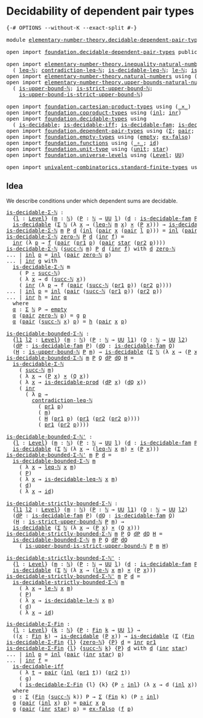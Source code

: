 # Decidability of dependent pair types

<pre class="Agda"><a id="49" class="Symbol">{-#</a> <a id="53" class="Keyword">OPTIONS</a> <a id="61" class="Pragma">--without-K</a> <a id="73" class="Pragma">--exact-split</a> <a id="87" class="Symbol">#-}</a>

<a id="92" class="Keyword">module</a> <a id="99" href="elementary-number-theory.decidable-dependent-pair-types.html" class="Module">elementary-number-theory.decidable-dependent-pair-types</a> <a id="155" class="Keyword">where</a>

<a id="162" class="Keyword">open</a> <a id="167" class="Keyword">import</a> <a id="174" href="foundation.decidable-dependent-pair-types.html" class="Module">foundation.decidable-dependent-pair-types</a> <a id="216" class="Keyword">public</a>

<a id="224" class="Keyword">open</a> <a id="229" class="Keyword">import</a> <a id="236" href="elementary-number-theory.inequality-natural-numbers.html" class="Module">elementary-number-theory.inequality-natural-numbers</a> <a id="288" class="Keyword">using</a>
  <a id="296" class="Symbol">(</a> <a id="298" href="elementary-number-theory.inequality-natural-numbers.html#1431" class="Function">leq-ℕ</a><a id="303" class="Symbol">;</a> <a id="305" href="elementary-number-theory.inequality-natural-numbers.html#12474" class="Function">contradiction-leq-ℕ</a><a id="324" class="Symbol">;</a> <a id="326" href="elementary-number-theory.inequality-natural-numbers.html#2481" class="Function">is-decidable-leq-ℕ</a><a id="344" class="Symbol">;</a> <a id="346" href="elementary-number-theory.inequality-natural-numbers.html#9976" class="Function">le-ℕ</a><a id="350" class="Symbol">;</a> <a id="352" href="elementary-number-theory.inequality-natural-numbers.html#11594" class="Function">is-decidable-le-ℕ</a><a id="369" class="Symbol">)</a>
<a id="371" class="Keyword">open</a> <a id="376" class="Keyword">import</a> <a id="383" href="elementary-number-theory.natural-numbers.html" class="Module">elementary-number-theory.natural-numbers</a> <a id="424" class="Keyword">using</a> <a id="430" class="Symbol">(</a><a id="431" href="elementary-number-theory.natural-numbers.html#1444" class="Datatype">ℕ</a><a id="432" class="Symbol">;</a> <a id="434" href="elementary-number-theory.natural-numbers.html#1465" class="InductiveConstructor">zero-ℕ</a><a id="440" class="Symbol">;</a> <a id="442" href="elementary-number-theory.natural-numbers.html#1478" class="InductiveConstructor">succ-ℕ</a><a id="448" class="Symbol">)</a>
<a id="450" class="Keyword">open</a> <a id="455" class="Keyword">import</a> <a id="462" href="elementary-number-theory.upper-bounds-natural-numbers.html" class="Module">elementary-number-theory.upper-bounds-natural-numbers</a> <a id="516" class="Keyword">using</a>
  <a id="524" class="Symbol">(</a> <a id="526" href="elementary-number-theory.upper-bounds-natural-numbers.html#636" class="Function">is-upper-bound-ℕ</a><a id="542" class="Symbol">;</a> <a id="544" href="elementary-number-theory.upper-bounds-natural-numbers.html#788" class="Function">is-strict-upper-bound-ℕ</a><a id="567" class="Symbol">;</a>
    <a id="573" href="elementary-number-theory.upper-bounds-natural-numbers.html#987" class="Function">is-upper-bound-is-strict-upper-bound-ℕ</a><a id="611" class="Symbol">)</a>

<a id="614" class="Keyword">open</a> <a id="619" class="Keyword">import</a> <a id="626" href="foundation.cartesian-product-types.html" class="Module">foundation.cartesian-product-types</a> <a id="661" class="Keyword">using</a> <a id="667" class="Symbol">(</a><a id="668" href="foundation-core.cartesian-product-types.html#577" class="Function Operator">_×_</a><a id="671" class="Symbol">)</a>
<a id="673" class="Keyword">open</a> <a id="678" class="Keyword">import</a> <a id="685" href="foundation.coproduct-types.html" class="Module">foundation.coproduct-types</a> <a id="712" class="Keyword">using</a> <a id="718" class="Symbol">(</a><a id="719" href="foundation.coproduct-types.html#1239" class="InductiveConstructor">inl</a><a id="722" class="Symbol">;</a> <a id="724" href="foundation.coproduct-types.html#1262" class="InductiveConstructor">inr</a><a id="727" class="Symbol">)</a>
<a id="729" class="Keyword">open</a> <a id="734" class="Keyword">import</a> <a id="741" href="foundation.decidable-types.html" class="Module">foundation.decidable-types</a> <a id="768" class="Keyword">using</a>
  <a id="776" class="Symbol">(</a> <a id="778" href="foundation.decidable-types.html#1741" class="Function">is-decidable</a><a id="790" class="Symbol">;</a> <a id="792" href="foundation.decidable-types.html#5377" class="Function">is-decidable-iff</a><a id="808" class="Symbol">;</a> <a id="810" href="foundation.decidable-types.html#1819" class="Function">is-decidable-fam</a><a id="826" class="Symbol">;</a> <a id="828" href="foundation.decidable-types.html#3650" class="Function">is-decidable-prod</a><a id="845" class="Symbol">)</a>
<a id="847" class="Keyword">open</a> <a id="852" class="Keyword">import</a> <a id="859" href="foundation.dependent-pair-types.html" class="Module">foundation.dependent-pair-types</a> <a id="891" class="Keyword">using</a> <a id="897" class="Symbol">(</a><a id="898" href="foundation-core.dependent-pair-types.html#502" class="Record">Σ</a><a id="899" class="Symbol">;</a> <a id="901" href="foundation-core.dependent-pair-types.html#575" class="InductiveConstructor">pair</a><a id="905" class="Symbol">;</a> <a id="907" href="foundation-core.dependent-pair-types.html#592" class="Field">pr1</a><a id="910" class="Symbol">;</a> <a id="912" href="foundation-core.dependent-pair-types.html#604" class="Field">pr2</a><a id="915" class="Symbol">)</a>
<a id="917" class="Keyword">open</a> <a id="922" class="Keyword">import</a> <a id="929" href="foundation.empty-types.html" class="Module">foundation.empty-types</a> <a id="952" class="Keyword">using</a> <a id="958" class="Symbol">(</a><a id="959" href="foundation-core.empty-types.html#1044" class="Datatype">empty</a><a id="964" class="Symbol">;</a> <a id="966" href="foundation-core.empty-types.html#1147" class="Function">ex-falso</a><a id="974" class="Symbol">)</a>
<a id="976" class="Keyword">open</a> <a id="981" class="Keyword">import</a> <a id="988" href="foundation.functions.html" class="Module">foundation.functions</a> <a id="1009" class="Keyword">using</a> <a id="1015" class="Symbol">(</a><a id="1016" href="foundation-core.functions.html#407" class="Function Operator">_∘_</a><a id="1019" class="Symbol">;</a> <a id="1021" href="foundation-core.functions.html#309" class="Function">id</a><a id="1023" class="Symbol">)</a>
<a id="1025" class="Keyword">open</a> <a id="1030" class="Keyword">import</a> <a id="1037" href="foundation.unit-type.html" class="Module">foundation.unit-type</a> <a id="1058" class="Keyword">using</a> <a id="1064" class="Symbol">(</a><a id="1065" href="foundation.unit-type.html#975" class="Datatype">unit</a><a id="1069" class="Symbol">;</a> <a id="1071" href="foundation.unit-type.html#999" class="InductiveConstructor">star</a><a id="1075" class="Symbol">)</a>
<a id="1077" class="Keyword">open</a> <a id="1082" class="Keyword">import</a> <a id="1089" href="foundation.universe-levels.html" class="Module">foundation.universe-levels</a> <a id="1116" class="Keyword">using</a> <a id="1122" class="Symbol">(</a><a id="1123" href="Agda.Primitive.html#597" class="Postulate">Level</a><a id="1128" class="Symbol">;</a> <a id="1130" href="foundation-core.universe-levels.html#222" class="Primitive">UU</a><a id="1132" class="Symbol">)</a>

<a id="1135" class="Keyword">open</a> <a id="1140" class="Keyword">import</a> <a id="1147" href="univalent-combinatorics.standard-finite-types.html" class="Module">univalent-combinatorics.standard-finite-types</a> <a id="1193" class="Keyword">using</a> <a id="1199" class="Symbol">(</a><a id="1200" href="univalent-combinatorics.standard-finite-types.html#1975" class="Function">Fin</a><a id="1203" class="Symbol">)</a>
</pre>
## Idea

We describe conditions under which dependent sums are decidable.

<pre class="Agda"><a id="is-decidable-Σ-ℕ"></a><a id="1293" href="elementary-number-theory.decidable-dependent-pair-types.html#1293" class="Function">is-decidable-Σ-ℕ</a> <a id="1310" class="Symbol">:</a>
  <a id="1314" class="Symbol">{</a><a id="1315" href="elementary-number-theory.decidable-dependent-pair-types.html#1315" class="Bound">l</a> <a id="1317" class="Symbol">:</a> <a id="1319" href="Agda.Primitive.html#597" class="Postulate">Level</a><a id="1324" class="Symbol">}</a> <a id="1326" class="Symbol">(</a><a id="1327" href="elementary-number-theory.decidable-dependent-pair-types.html#1327" class="Bound">m</a> <a id="1329" class="Symbol">:</a> <a id="1331" href="elementary-number-theory.natural-numbers.html#1444" class="Datatype">ℕ</a><a id="1332" class="Symbol">)</a> <a id="1334" class="Symbol">(</a><a id="1335" href="elementary-number-theory.decidable-dependent-pair-types.html#1335" class="Bound">P</a> <a id="1337" class="Symbol">:</a> <a id="1339" href="elementary-number-theory.natural-numbers.html#1444" class="Datatype">ℕ</a> <a id="1341" class="Symbol">→</a> <a id="1343" href="foundation-core.universe-levels.html#222" class="Primitive">UU</a> <a id="1346" href="elementary-number-theory.decidable-dependent-pair-types.html#1315" class="Bound">l</a><a id="1347" class="Symbol">)</a> <a id="1349" class="Symbol">(</a><a id="1350" href="elementary-number-theory.decidable-dependent-pair-types.html#1350" class="Bound">d</a> <a id="1352" class="Symbol">:</a> <a id="1354" href="foundation.decidable-types.html#1819" class="Function">is-decidable-fam</a> <a id="1371" href="elementary-number-theory.decidable-dependent-pair-types.html#1335" class="Bound">P</a><a id="1372" class="Symbol">)</a> <a id="1374" class="Symbol">→</a>
  <a id="1378" href="foundation.decidable-types.html#1741" class="Function">is-decidable</a> <a id="1391" class="Symbol">(</a><a id="1392" href="foundation-core.dependent-pair-types.html#502" class="Record">Σ</a> <a id="1394" href="elementary-number-theory.natural-numbers.html#1444" class="Datatype">ℕ</a> <a id="1396" class="Symbol">(λ</a> <a id="1399" href="elementary-number-theory.decidable-dependent-pair-types.html#1399" class="Bound">x</a> <a id="1401" class="Symbol">→</a> <a id="1403" class="Symbol">(</a><a id="1404" href="elementary-number-theory.inequality-natural-numbers.html#1431" class="Function">leq-ℕ</a> <a id="1410" href="elementary-number-theory.decidable-dependent-pair-types.html#1327" class="Bound">m</a> <a id="1412" href="elementary-number-theory.decidable-dependent-pair-types.html#1399" class="Bound">x</a><a id="1413" class="Symbol">)</a> <a id="1415" href="foundation-core.cartesian-product-types.html#577" class="Function Operator">×</a> <a id="1417" class="Symbol">(</a><a id="1418" href="elementary-number-theory.decidable-dependent-pair-types.html#1335" class="Bound">P</a> <a id="1420" href="elementary-number-theory.decidable-dependent-pair-types.html#1399" class="Bound">x</a><a id="1421" class="Symbol">)))</a> <a id="1425" class="Symbol">→</a> <a id="1427" href="foundation.decidable-types.html#1741" class="Function">is-decidable</a> <a id="1440" class="Symbol">(</a><a id="1441" href="foundation-core.dependent-pair-types.html#502" class="Record">Σ</a> <a id="1443" href="elementary-number-theory.natural-numbers.html#1444" class="Datatype">ℕ</a> <a id="1445" href="elementary-number-theory.decidable-dependent-pair-types.html#1335" class="Bound">P</a><a id="1446" class="Symbol">)</a>
<a id="1448" href="elementary-number-theory.decidable-dependent-pair-types.html#1293" class="Function">is-decidable-Σ-ℕ</a> <a id="1465" href="elementary-number-theory.decidable-dependent-pair-types.html#1465" class="Bound">m</a> <a id="1467" href="elementary-number-theory.decidable-dependent-pair-types.html#1467" class="Bound">P</a> <a id="1469" href="elementary-number-theory.decidable-dependent-pair-types.html#1469" class="Bound">d</a> <a id="1471" class="Symbol">(</a><a id="1472" href="foundation.coproduct-types.html#1239" class="InductiveConstructor">inl</a> <a id="1476" class="Symbol">(</a><a id="1477" href="foundation-core.dependent-pair-types.html#575" class="InductiveConstructor">pair</a> <a id="1482" href="elementary-number-theory.decidable-dependent-pair-types.html#1482" class="Bound">x</a> <a id="1484" class="Symbol">(</a><a id="1485" href="foundation-core.dependent-pair-types.html#575" class="InductiveConstructor">pair</a> <a id="1490" href="elementary-number-theory.decidable-dependent-pair-types.html#1490" class="Bound">l</a> <a id="1492" href="elementary-number-theory.decidable-dependent-pair-types.html#1492" class="Bound">p</a><a id="1493" class="Symbol">)))</a> <a id="1497" class="Symbol">=</a> <a id="1499" href="foundation.coproduct-types.html#1239" class="InductiveConstructor">inl</a> <a id="1503" class="Symbol">(</a><a id="1504" href="foundation-core.dependent-pair-types.html#575" class="InductiveConstructor">pair</a> <a id="1509" href="elementary-number-theory.decidable-dependent-pair-types.html#1482" class="Bound">x</a> <a id="1511" href="elementary-number-theory.decidable-dependent-pair-types.html#1492" class="Bound">p</a><a id="1512" class="Symbol">)</a>
<a id="1514" href="elementary-number-theory.decidable-dependent-pair-types.html#1293" class="Function">is-decidable-Σ-ℕ</a> <a id="1531" href="elementary-number-theory.natural-numbers.html#1465" class="InductiveConstructor">zero-ℕ</a> <a id="1538" href="elementary-number-theory.decidable-dependent-pair-types.html#1538" class="Bound">P</a> <a id="1540" href="elementary-number-theory.decidable-dependent-pair-types.html#1540" class="Bound">d</a> <a id="1542" class="Symbol">(</a><a id="1543" href="foundation.coproduct-types.html#1262" class="InductiveConstructor">inr</a> <a id="1547" href="elementary-number-theory.decidable-dependent-pair-types.html#1547" class="Bound">f</a><a id="1548" class="Symbol">)</a> <a id="1550" class="Symbol">=</a>
  <a id="1554" href="foundation.coproduct-types.html#1262" class="InductiveConstructor">inr</a> <a id="1558" class="Symbol">(λ</a> <a id="1561" href="elementary-number-theory.decidable-dependent-pair-types.html#1561" class="Bound">p</a> <a id="1563" class="Symbol">→</a> <a id="1565" href="elementary-number-theory.decidable-dependent-pair-types.html#1547" class="Bound">f</a> <a id="1567" class="Symbol">(</a><a id="1568" href="foundation-core.dependent-pair-types.html#575" class="InductiveConstructor">pair</a> <a id="1573" class="Symbol">(</a><a id="1574" href="foundation-core.dependent-pair-types.html#592" class="Field">pr1</a> <a id="1578" href="elementary-number-theory.decidable-dependent-pair-types.html#1561" class="Bound">p</a><a id="1579" class="Symbol">)</a> <a id="1581" class="Symbol">(</a><a id="1582" href="foundation-core.dependent-pair-types.html#575" class="InductiveConstructor">pair</a> <a id="1587" href="foundation.unit-type.html#999" class="InductiveConstructor">star</a> <a id="1592" class="Symbol">(</a><a id="1593" href="foundation-core.dependent-pair-types.html#604" class="Field">pr2</a> <a id="1597" href="elementary-number-theory.decidable-dependent-pair-types.html#1561" class="Bound">p</a><a id="1598" class="Symbol">))))</a>
<a id="1603" href="elementary-number-theory.decidable-dependent-pair-types.html#1293" class="Function">is-decidable-Σ-ℕ</a> <a id="1620" class="Symbol">(</a><a id="1621" href="elementary-number-theory.natural-numbers.html#1478" class="InductiveConstructor">succ-ℕ</a> <a id="1628" href="elementary-number-theory.decidable-dependent-pair-types.html#1628" class="Bound">m</a><a id="1629" class="Symbol">)</a> <a id="1631" href="elementary-number-theory.decidable-dependent-pair-types.html#1631" class="Bound">P</a> <a id="1633" href="elementary-number-theory.decidable-dependent-pair-types.html#1633" class="Bound">d</a> <a id="1635" class="Symbol">(</a><a id="1636" href="foundation.coproduct-types.html#1262" class="InductiveConstructor">inr</a> <a id="1640" href="elementary-number-theory.decidable-dependent-pair-types.html#1640" class="Bound">f</a><a id="1641" class="Symbol">)</a> <a id="1643" class="Keyword">with</a> <a id="1648" href="elementary-number-theory.decidable-dependent-pair-types.html#1633" class="Bound">d</a> <a id="1650" href="elementary-number-theory.natural-numbers.html#1465" class="InductiveConstructor">zero-ℕ</a>
<a id="1657" class="Symbol">...</a> <a id="1661" class="Symbol">|</a> <a id="1663" href="foundation.coproduct-types.html#1239" class="InductiveConstructor">inl</a> <a id="1667" href="elementary-number-theory.decidable-dependent-pair-types.html#1667" class="Bound">p</a> <a id="1669" class="Symbol">=</a> <a id="1671" href="foundation.coproduct-types.html#1239" class="InductiveConstructor">inl</a> <a id="1675" class="Symbol">(</a><a id="1676" href="foundation-core.dependent-pair-types.html#575" class="InductiveConstructor">pair</a> <a id="1681" href="elementary-number-theory.natural-numbers.html#1465" class="InductiveConstructor">zero-ℕ</a> <a id="1688" href="elementary-number-theory.decidable-dependent-pair-types.html#1667" class="Bound">p</a><a id="1689" class="Symbol">)</a>
<a id="1691" class="Symbol">...</a> <a id="1695" class="Symbol">|</a> <a id="1697" href="foundation.coproduct-types.html#1262" class="InductiveConstructor">inr</a> <a id="1701" href="elementary-number-theory.decidable-dependent-pair-types.html#1701" class="Bound">g</a> <a id="1703" class="Keyword">with</a>
  <a id="1710" href="elementary-number-theory.decidable-dependent-pair-types.html#1293" class="Function">is-decidable-Σ-ℕ</a> <a id="1727" class="Bound">m</a>
    <a id="1733" class="Symbol">(</a> <a id="1735" class="Bound">P</a> <a id="1737" href="foundation-core.functions.html#407" class="Function Operator">∘</a> <a id="1739" href="elementary-number-theory.natural-numbers.html#1478" class="InductiveConstructor">succ-ℕ</a><a id="1745" class="Symbol">)</a>
    <a id="1751" class="Symbol">(</a> <a id="1753" class="Symbol">λ</a> <a id="1755" href="elementary-number-theory.decidable-dependent-pair-types.html#1755" class="Bound">x</a> <a id="1757" class="Symbol">→</a> <a id="1759" class="Bound">d</a> <a id="1761" class="Symbol">(</a><a id="1762" href="elementary-number-theory.natural-numbers.html#1478" class="InductiveConstructor">succ-ℕ</a> <a id="1769" href="elementary-number-theory.decidable-dependent-pair-types.html#1755" class="Bound">x</a><a id="1770" class="Symbol">))</a>
    <a id="1777" class="Symbol">(</a> <a id="1779" href="foundation.coproduct-types.html#1262" class="InductiveConstructor">inr</a> <a id="1783" class="Symbol">(λ</a> <a id="1786" href="elementary-number-theory.decidable-dependent-pair-types.html#1786" class="Bound">p</a> <a id="1788" class="Symbol">→</a> <a id="1790" class="Bound">f</a> <a id="1792" class="Symbol">(</a><a id="1793" href="foundation-core.dependent-pair-types.html#575" class="InductiveConstructor">pair</a> <a id="1798" class="Symbol">(</a><a id="1799" href="elementary-number-theory.natural-numbers.html#1478" class="InductiveConstructor">succ-ℕ</a> <a id="1806" class="Symbol">(</a><a id="1807" href="foundation-core.dependent-pair-types.html#592" class="Field">pr1</a> <a id="1811" href="elementary-number-theory.decidable-dependent-pair-types.html#1786" class="Bound">p</a><a id="1812" class="Symbol">))</a> <a id="1815" class="Symbol">(</a><a id="1816" href="foundation-core.dependent-pair-types.html#604" class="Field">pr2</a> <a id="1820" href="elementary-number-theory.decidable-dependent-pair-types.html#1786" class="Bound">p</a><a id="1821" class="Symbol">))))</a>
<a id="1826" class="Symbol">...</a> <a id="1830" class="Symbol">|</a> <a id="1832" href="foundation.coproduct-types.html#1239" class="InductiveConstructor">inl</a> <a id="1836" href="elementary-number-theory.decidable-dependent-pair-types.html#1836" class="Bound">p</a> <a id="1838" class="Symbol">=</a> <a id="1840" href="foundation.coproduct-types.html#1239" class="InductiveConstructor">inl</a> <a id="1844" class="Symbol">(</a><a id="1845" href="foundation-core.dependent-pair-types.html#575" class="InductiveConstructor">pair</a> <a id="1850" class="Symbol">(</a><a id="1851" href="elementary-number-theory.natural-numbers.html#1478" class="InductiveConstructor">succ-ℕ</a> <a id="1858" class="Symbol">(</a><a id="1859" href="foundation-core.dependent-pair-types.html#592" class="Field">pr1</a> <a id="1863" href="elementary-number-theory.decidable-dependent-pair-types.html#1836" class="Bound">p</a><a id="1864" class="Symbol">))</a> <a id="1867" class="Symbol">(</a><a id="1868" href="foundation-core.dependent-pair-types.html#604" class="Field">pr2</a> <a id="1872" href="elementary-number-theory.decidable-dependent-pair-types.html#1836" class="Bound">p</a><a id="1873" class="Symbol">))</a>
<a id="1876" class="Symbol">...</a> <a id="1880" class="Symbol">|</a> <a id="1882" href="foundation.coproduct-types.html#1262" class="InductiveConstructor">inr</a> <a id="1886" href="elementary-number-theory.decidable-dependent-pair-types.html#1886" class="Bound">h</a> <a id="1888" class="Symbol">=</a> <a id="1890" href="foundation.coproduct-types.html#1262" class="InductiveConstructor">inr</a> <a id="1894" href="elementary-number-theory.decidable-dependent-pair-types.html#1906" class="Function">α</a>
  <a id="1898" class="Keyword">where</a>
  <a id="1906" href="elementary-number-theory.decidable-dependent-pair-types.html#1906" class="Function">α</a> <a id="1908" class="Symbol">:</a> <a id="1910" href="foundation-core.dependent-pair-types.html#502" class="Record">Σ</a> <a id="1912" href="elementary-number-theory.natural-numbers.html#1444" class="Datatype">ℕ</a> <a id="1914" class="Bound">P</a> <a id="1916" class="Symbol">→</a> <a id="1918" href="foundation-core.empty-types.html#1044" class="Datatype">empty</a>
  <a id="1926" href="elementary-number-theory.decidable-dependent-pair-types.html#1906" class="Function">α</a> <a id="1928" class="Symbol">(</a><a id="1929" href="foundation-core.dependent-pair-types.html#575" class="InductiveConstructor">pair</a> <a id="1934" href="elementary-number-theory.natural-numbers.html#1465" class="InductiveConstructor">zero-ℕ</a> <a id="1941" href="elementary-number-theory.decidable-dependent-pair-types.html#1941" class="Bound">p</a><a id="1942" class="Symbol">)</a> <a id="1944" class="Symbol">=</a> <a id="1946" class="Bound">g</a> <a id="1948" href="elementary-number-theory.decidable-dependent-pair-types.html#1941" class="Bound">p</a>
  <a id="1952" href="elementary-number-theory.decidable-dependent-pair-types.html#1906" class="Function">α</a> <a id="1954" class="Symbol">(</a><a id="1955" href="foundation-core.dependent-pair-types.html#575" class="InductiveConstructor">pair</a> <a id="1960" class="Symbol">(</a><a id="1961" href="elementary-number-theory.natural-numbers.html#1478" class="InductiveConstructor">succ-ℕ</a> <a id="1968" href="elementary-number-theory.decidable-dependent-pair-types.html#1968" class="Bound">x</a><a id="1969" class="Symbol">)</a> <a id="1971" href="elementary-number-theory.decidable-dependent-pair-types.html#1971" class="Bound">p</a><a id="1972" class="Symbol">)</a> <a id="1974" class="Symbol">=</a> <a id="1976" href="elementary-number-theory.decidable-dependent-pair-types.html#1886" class="Bound">h</a> <a id="1978" class="Symbol">(</a><a id="1979" href="foundation-core.dependent-pair-types.html#575" class="InductiveConstructor">pair</a> <a id="1984" href="elementary-number-theory.decidable-dependent-pair-types.html#1968" class="Bound">x</a> <a id="1986" href="elementary-number-theory.decidable-dependent-pair-types.html#1971" class="Bound">p</a><a id="1987" class="Symbol">)</a>

<a id="is-decidable-bounded-Σ-ℕ"></a><a id="1990" href="elementary-number-theory.decidable-dependent-pair-types.html#1990" class="Function">is-decidable-bounded-Σ-ℕ</a> <a id="2015" class="Symbol">:</a>
  <a id="2019" class="Symbol">{</a><a id="2020" href="elementary-number-theory.decidable-dependent-pair-types.html#2020" class="Bound">l1</a> <a id="2023" href="elementary-number-theory.decidable-dependent-pair-types.html#2023" class="Bound">l2</a> <a id="2026" class="Symbol">:</a> <a id="2028" href="Agda.Primitive.html#597" class="Postulate">Level</a><a id="2033" class="Symbol">}</a> <a id="2035" class="Symbol">(</a><a id="2036" href="elementary-number-theory.decidable-dependent-pair-types.html#2036" class="Bound">m</a> <a id="2038" class="Symbol">:</a> <a id="2040" href="elementary-number-theory.natural-numbers.html#1444" class="Datatype">ℕ</a><a id="2041" class="Symbol">)</a> <a id="2043" class="Symbol">(</a><a id="2044" href="elementary-number-theory.decidable-dependent-pair-types.html#2044" class="Bound">P</a> <a id="2046" class="Symbol">:</a> <a id="2048" href="elementary-number-theory.natural-numbers.html#1444" class="Datatype">ℕ</a> <a id="2050" class="Symbol">→</a> <a id="2052" href="foundation-core.universe-levels.html#222" class="Primitive">UU</a> <a id="2055" href="elementary-number-theory.decidable-dependent-pair-types.html#2020" class="Bound">l1</a><a id="2057" class="Symbol">)</a> <a id="2059" class="Symbol">(</a><a id="2060" href="elementary-number-theory.decidable-dependent-pair-types.html#2060" class="Bound">Q</a> <a id="2062" class="Symbol">:</a> <a id="2064" href="elementary-number-theory.natural-numbers.html#1444" class="Datatype">ℕ</a> <a id="2066" class="Symbol">→</a> <a id="2068" href="foundation-core.universe-levels.html#222" class="Primitive">UU</a> <a id="2071" href="elementary-number-theory.decidable-dependent-pair-types.html#2023" class="Bound">l2</a><a id="2073" class="Symbol">)</a>
  <a id="2077" class="Symbol">(</a><a id="2078" href="elementary-number-theory.decidable-dependent-pair-types.html#2078" class="Bound">dP</a> <a id="2081" class="Symbol">:</a> <a id="2083" href="foundation.decidable-types.html#1819" class="Function">is-decidable-fam</a> <a id="2100" href="elementary-number-theory.decidable-dependent-pair-types.html#2044" class="Bound">P</a><a id="2101" class="Symbol">)</a> <a id="2103" class="Symbol">(</a><a id="2104" href="elementary-number-theory.decidable-dependent-pair-types.html#2104" class="Bound">dQ</a> <a id="2107" class="Symbol">:</a> <a id="2109" href="foundation.decidable-types.html#1819" class="Function">is-decidable-fam</a> <a id="2126" href="elementary-number-theory.decidable-dependent-pair-types.html#2060" class="Bound">Q</a><a id="2127" class="Symbol">)</a>
  <a id="2131" class="Symbol">(</a><a id="2132" href="elementary-number-theory.decidable-dependent-pair-types.html#2132" class="Bound">H</a> <a id="2134" class="Symbol">:</a> <a id="2136" href="elementary-number-theory.upper-bounds-natural-numbers.html#636" class="Function">is-upper-bound-ℕ</a> <a id="2153" href="elementary-number-theory.decidable-dependent-pair-types.html#2044" class="Bound">P</a> <a id="2155" href="elementary-number-theory.decidable-dependent-pair-types.html#2036" class="Bound">m</a><a id="2156" class="Symbol">)</a> <a id="2158" class="Symbol">→</a> <a id="2160" href="foundation.decidable-types.html#1741" class="Function">is-decidable</a> <a id="2173" class="Symbol">(</a><a id="2174" href="foundation-core.dependent-pair-types.html#502" class="Record">Σ</a> <a id="2176" href="elementary-number-theory.natural-numbers.html#1444" class="Datatype">ℕ</a> <a id="2178" class="Symbol">(λ</a> <a id="2181" href="elementary-number-theory.decidable-dependent-pair-types.html#2181" class="Bound">x</a> <a id="2183" class="Symbol">→</a> <a id="2185" class="Symbol">(</a><a id="2186" href="elementary-number-theory.decidable-dependent-pair-types.html#2044" class="Bound">P</a> <a id="2188" href="elementary-number-theory.decidable-dependent-pair-types.html#2181" class="Bound">x</a><a id="2189" class="Symbol">)</a> <a id="2191" href="foundation-core.cartesian-product-types.html#577" class="Function Operator">×</a> <a id="2193" class="Symbol">(</a><a id="2194" href="elementary-number-theory.decidable-dependent-pair-types.html#2060" class="Bound">Q</a> <a id="2196" href="elementary-number-theory.decidable-dependent-pair-types.html#2181" class="Bound">x</a><a id="2197" class="Symbol">)))</a>
<a id="2201" href="elementary-number-theory.decidable-dependent-pair-types.html#1990" class="Function">is-decidable-bounded-Σ-ℕ</a> <a id="2226" href="elementary-number-theory.decidable-dependent-pair-types.html#2226" class="Bound">m</a> <a id="2228" href="elementary-number-theory.decidable-dependent-pair-types.html#2228" class="Bound">P</a> <a id="2230" href="elementary-number-theory.decidable-dependent-pair-types.html#2230" class="Bound">Q</a> <a id="2232" href="elementary-number-theory.decidable-dependent-pair-types.html#2232" class="Bound">dP</a> <a id="2235" href="elementary-number-theory.decidable-dependent-pair-types.html#2235" class="Bound">dQ</a> <a id="2238" href="elementary-number-theory.decidable-dependent-pair-types.html#2238" class="Bound">H</a> <a id="2240" class="Symbol">=</a>
  <a id="2244" href="elementary-number-theory.decidable-dependent-pair-types.html#1293" class="Function">is-decidable-Σ-ℕ</a>
    <a id="2265" class="Symbol">(</a> <a id="2267" href="elementary-number-theory.natural-numbers.html#1478" class="InductiveConstructor">succ-ℕ</a> <a id="2274" href="elementary-number-theory.decidable-dependent-pair-types.html#2226" class="Bound">m</a><a id="2275" class="Symbol">)</a>
    <a id="2281" class="Symbol">(</a> <a id="2283" class="Symbol">λ</a> <a id="2285" href="elementary-number-theory.decidable-dependent-pair-types.html#2285" class="Bound">x</a> <a id="2287" class="Symbol">→</a> <a id="2289" class="Symbol">(</a><a id="2290" href="elementary-number-theory.decidable-dependent-pair-types.html#2228" class="Bound">P</a> <a id="2292" href="elementary-number-theory.decidable-dependent-pair-types.html#2285" class="Bound">x</a><a id="2293" class="Symbol">)</a> <a id="2295" href="foundation-core.cartesian-product-types.html#577" class="Function Operator">×</a> <a id="2297" class="Symbol">(</a><a id="2298" href="elementary-number-theory.decidable-dependent-pair-types.html#2230" class="Bound">Q</a> <a id="2300" href="elementary-number-theory.decidable-dependent-pair-types.html#2285" class="Bound">x</a><a id="2301" class="Symbol">))</a>
    <a id="2308" class="Symbol">(</a> <a id="2310" class="Symbol">λ</a> <a id="2312" href="elementary-number-theory.decidable-dependent-pair-types.html#2312" class="Bound">x</a> <a id="2314" class="Symbol">→</a> <a id="2316" href="foundation.decidable-types.html#3650" class="Function">is-decidable-prod</a> <a id="2334" class="Symbol">(</a><a id="2335" href="elementary-number-theory.decidable-dependent-pair-types.html#2232" class="Bound">dP</a> <a id="2338" href="elementary-number-theory.decidable-dependent-pair-types.html#2312" class="Bound">x</a><a id="2339" class="Symbol">)</a> <a id="2341" class="Symbol">(</a><a id="2342" href="elementary-number-theory.decidable-dependent-pair-types.html#2235" class="Bound">dQ</a> <a id="2345" href="elementary-number-theory.decidable-dependent-pair-types.html#2312" class="Bound">x</a><a id="2346" class="Symbol">))</a>
    <a id="2353" class="Symbol">(</a> <a id="2355" href="foundation.coproduct-types.html#1262" class="InductiveConstructor">inr</a>
      <a id="2365" class="Symbol">(</a> <a id="2367" class="Symbol">λ</a> <a id="2369" href="elementary-number-theory.decidable-dependent-pair-types.html#2369" class="Bound">p</a> <a id="2371" class="Symbol">→</a>
        <a id="2381" href="elementary-number-theory.inequality-natural-numbers.html#12474" class="Function">contradiction-leq-ℕ</a>
          <a id="2411" class="Symbol">(</a> <a id="2413" href="foundation-core.dependent-pair-types.html#592" class="Field">pr1</a> <a id="2417" href="elementary-number-theory.decidable-dependent-pair-types.html#2369" class="Bound">p</a><a id="2418" class="Symbol">)</a>
          <a id="2430" class="Symbol">(</a> <a id="2432" href="elementary-number-theory.decidable-dependent-pair-types.html#2226" class="Bound">m</a><a id="2433" class="Symbol">)</a>
          <a id="2445" class="Symbol">(</a> <a id="2447" href="elementary-number-theory.decidable-dependent-pair-types.html#2238" class="Bound">H</a> <a id="2449" class="Symbol">(</a><a id="2450" href="foundation-core.dependent-pair-types.html#592" class="Field">pr1</a> <a id="2454" href="elementary-number-theory.decidable-dependent-pair-types.html#2369" class="Bound">p</a><a id="2455" class="Symbol">)</a> <a id="2457" class="Symbol">(</a><a id="2458" href="foundation-core.dependent-pair-types.html#592" class="Field">pr1</a> <a id="2462" class="Symbol">(</a><a id="2463" href="foundation-core.dependent-pair-types.html#604" class="Field">pr2</a> <a id="2467" class="Symbol">(</a><a id="2468" href="foundation-core.dependent-pair-types.html#604" class="Field">pr2</a> <a id="2472" href="elementary-number-theory.decidable-dependent-pair-types.html#2369" class="Bound">p</a><a id="2473" class="Symbol">))))</a>
          <a id="2488" class="Symbol">(</a> <a id="2490" href="foundation-core.dependent-pair-types.html#592" class="Field">pr1</a> <a id="2494" class="Symbol">(</a><a id="2495" href="foundation-core.dependent-pair-types.html#604" class="Field">pr2</a> <a id="2499" href="elementary-number-theory.decidable-dependent-pair-types.html#2369" class="Bound">p</a><a id="2500" class="Symbol">))))</a>

<a id="is-decidable-bounded-Σ-ℕ&#39;"></a><a id="2506" href="elementary-number-theory.decidable-dependent-pair-types.html#2506" class="Function">is-decidable-bounded-Σ-ℕ&#39;</a> <a id="2532" class="Symbol">:</a>
  <a id="2536" class="Symbol">{</a><a id="2537" href="elementary-number-theory.decidable-dependent-pair-types.html#2537" class="Bound">l</a> <a id="2539" class="Symbol">:</a> <a id="2541" href="Agda.Primitive.html#597" class="Postulate">Level</a><a id="2546" class="Symbol">}</a> <a id="2548" class="Symbol">(</a><a id="2549" href="elementary-number-theory.decidable-dependent-pair-types.html#2549" class="Bound">m</a> <a id="2551" class="Symbol">:</a> <a id="2553" href="elementary-number-theory.natural-numbers.html#1444" class="Datatype">ℕ</a><a id="2554" class="Symbol">)</a> <a id="2556" class="Symbol">(</a><a id="2557" href="elementary-number-theory.decidable-dependent-pair-types.html#2557" class="Bound">P</a> <a id="2559" class="Symbol">:</a> <a id="2561" href="elementary-number-theory.natural-numbers.html#1444" class="Datatype">ℕ</a> <a id="2563" class="Symbol">→</a> <a id="2565" href="foundation-core.universe-levels.html#222" class="Primitive">UU</a> <a id="2568" href="elementary-number-theory.decidable-dependent-pair-types.html#2537" class="Bound">l</a><a id="2569" class="Symbol">)</a> <a id="2571" class="Symbol">(</a><a id="2572" href="elementary-number-theory.decidable-dependent-pair-types.html#2572" class="Bound">d</a> <a id="2574" class="Symbol">:</a> <a id="2576" href="foundation.decidable-types.html#1819" class="Function">is-decidable-fam</a> <a id="2593" href="elementary-number-theory.decidable-dependent-pair-types.html#2557" class="Bound">P</a><a id="2594" class="Symbol">)</a> <a id="2596" class="Symbol">→</a>
  <a id="2600" href="foundation.decidable-types.html#1741" class="Function">is-decidable</a> <a id="2613" class="Symbol">(</a><a id="2614" href="foundation-core.dependent-pair-types.html#502" class="Record">Σ</a> <a id="2616" href="elementary-number-theory.natural-numbers.html#1444" class="Datatype">ℕ</a> <a id="2618" class="Symbol">(λ</a> <a id="2621" href="elementary-number-theory.decidable-dependent-pair-types.html#2621" class="Bound">x</a> <a id="2623" class="Symbol">→</a> <a id="2625" class="Symbol">(</a><a id="2626" href="elementary-number-theory.inequality-natural-numbers.html#1431" class="Function">leq-ℕ</a> <a id="2632" href="elementary-number-theory.decidable-dependent-pair-types.html#2621" class="Bound">x</a> <a id="2634" href="elementary-number-theory.decidable-dependent-pair-types.html#2549" class="Bound">m</a><a id="2635" class="Symbol">)</a> <a id="2637" href="foundation-core.cartesian-product-types.html#577" class="Function Operator">×</a> <a id="2639" class="Symbol">(</a><a id="2640" href="elementary-number-theory.decidable-dependent-pair-types.html#2557" class="Bound">P</a> <a id="2642" href="elementary-number-theory.decidable-dependent-pair-types.html#2621" class="Bound">x</a><a id="2643" class="Symbol">)))</a>
<a id="2647" href="elementary-number-theory.decidable-dependent-pair-types.html#2506" class="Function">is-decidable-bounded-Σ-ℕ&#39;</a> <a id="2673" href="elementary-number-theory.decidable-dependent-pair-types.html#2673" class="Bound">m</a> <a id="2675" href="elementary-number-theory.decidable-dependent-pair-types.html#2675" class="Bound">P</a> <a id="2677" href="elementary-number-theory.decidable-dependent-pair-types.html#2677" class="Bound">d</a> <a id="2679" class="Symbol">=</a>
  <a id="2683" href="elementary-number-theory.decidable-dependent-pair-types.html#1990" class="Function">is-decidable-bounded-Σ-ℕ</a> <a id="2708" href="elementary-number-theory.decidable-dependent-pair-types.html#2673" class="Bound">m</a>
    <a id="2714" class="Symbol">(</a> <a id="2716" class="Symbol">λ</a> <a id="2718" href="elementary-number-theory.decidable-dependent-pair-types.html#2718" class="Bound">x</a> <a id="2720" class="Symbol">→</a> <a id="2722" href="elementary-number-theory.inequality-natural-numbers.html#1431" class="Function">leq-ℕ</a> <a id="2728" href="elementary-number-theory.decidable-dependent-pair-types.html#2718" class="Bound">x</a> <a id="2730" href="elementary-number-theory.decidable-dependent-pair-types.html#2673" class="Bound">m</a><a id="2731" class="Symbol">)</a>
    <a id="2737" class="Symbol">(</a> <a id="2739" href="elementary-number-theory.decidable-dependent-pair-types.html#2675" class="Bound">P</a><a id="2740" class="Symbol">)</a>
    <a id="2746" class="Symbol">(</a> <a id="2748" class="Symbol">λ</a> <a id="2750" href="elementary-number-theory.decidable-dependent-pair-types.html#2750" class="Bound">x</a> <a id="2752" class="Symbol">→</a> <a id="2754" href="elementary-number-theory.inequality-natural-numbers.html#2481" class="Function">is-decidable-leq-ℕ</a> <a id="2773" href="elementary-number-theory.decidable-dependent-pair-types.html#2750" class="Bound">x</a> <a id="2775" href="elementary-number-theory.decidable-dependent-pair-types.html#2673" class="Bound">m</a><a id="2776" class="Symbol">)</a>
    <a id="2782" class="Symbol">(</a> <a id="2784" href="elementary-number-theory.decidable-dependent-pair-types.html#2677" class="Bound">d</a><a id="2785" class="Symbol">)</a>
    <a id="2791" class="Symbol">(</a> <a id="2793" class="Symbol">λ</a> <a id="2795" href="elementary-number-theory.decidable-dependent-pair-types.html#2795" class="Bound">x</a> <a id="2797" class="Symbol">→</a> <a id="2799" href="foundation-core.functions.html#309" class="Function">id</a><a id="2801" class="Symbol">)</a>

<a id="is-decidable-strictly-bounded-Σ-ℕ"></a><a id="2804" href="elementary-number-theory.decidable-dependent-pair-types.html#2804" class="Function">is-decidable-strictly-bounded-Σ-ℕ</a> <a id="2838" class="Symbol">:</a>
  <a id="2842" class="Symbol">{</a><a id="2843" href="elementary-number-theory.decidable-dependent-pair-types.html#2843" class="Bound">l1</a> <a id="2846" href="elementary-number-theory.decidable-dependent-pair-types.html#2846" class="Bound">l2</a> <a id="2849" class="Symbol">:</a> <a id="2851" href="Agda.Primitive.html#597" class="Postulate">Level</a><a id="2856" class="Symbol">}</a> <a id="2858" class="Symbol">(</a><a id="2859" href="elementary-number-theory.decidable-dependent-pair-types.html#2859" class="Bound">m</a> <a id="2861" class="Symbol">:</a> <a id="2863" href="elementary-number-theory.natural-numbers.html#1444" class="Datatype">ℕ</a><a id="2864" class="Symbol">)</a> <a id="2866" class="Symbol">(</a><a id="2867" href="elementary-number-theory.decidable-dependent-pair-types.html#2867" class="Bound">P</a> <a id="2869" class="Symbol">:</a> <a id="2871" href="elementary-number-theory.natural-numbers.html#1444" class="Datatype">ℕ</a> <a id="2873" class="Symbol">→</a> <a id="2875" href="foundation-core.universe-levels.html#222" class="Primitive">UU</a> <a id="2878" href="elementary-number-theory.decidable-dependent-pair-types.html#2843" class="Bound">l1</a><a id="2880" class="Symbol">)</a> <a id="2882" class="Symbol">(</a><a id="2883" href="elementary-number-theory.decidable-dependent-pair-types.html#2883" class="Bound">Q</a> <a id="2885" class="Symbol">:</a> <a id="2887" href="elementary-number-theory.natural-numbers.html#1444" class="Datatype">ℕ</a> <a id="2889" class="Symbol">→</a> <a id="2891" href="foundation-core.universe-levels.html#222" class="Primitive">UU</a> <a id="2894" href="elementary-number-theory.decidable-dependent-pair-types.html#2846" class="Bound">l2</a><a id="2896" class="Symbol">)</a>
  <a id="2900" class="Symbol">(</a><a id="2901" href="elementary-number-theory.decidable-dependent-pair-types.html#2901" class="Bound">dP</a> <a id="2904" class="Symbol">:</a> <a id="2906" href="foundation.decidable-types.html#1819" class="Function">is-decidable-fam</a> <a id="2923" href="elementary-number-theory.decidable-dependent-pair-types.html#2867" class="Bound">P</a><a id="2924" class="Symbol">)</a> <a id="2926" class="Symbol">(</a><a id="2927" href="elementary-number-theory.decidable-dependent-pair-types.html#2927" class="Bound">dQ</a> <a id="2930" class="Symbol">:</a> <a id="2932" href="foundation.decidable-types.html#1819" class="Function">is-decidable-fam</a> <a id="2949" href="elementary-number-theory.decidable-dependent-pair-types.html#2883" class="Bound">Q</a><a id="2950" class="Symbol">)</a>
  <a id="2954" class="Symbol">(</a><a id="2955" href="elementary-number-theory.decidable-dependent-pair-types.html#2955" class="Bound">H</a> <a id="2957" class="Symbol">:</a> <a id="2959" href="elementary-number-theory.upper-bounds-natural-numbers.html#788" class="Function">is-strict-upper-bound-ℕ</a> <a id="2983" href="elementary-number-theory.decidable-dependent-pair-types.html#2867" class="Bound">P</a> <a id="2985" href="elementary-number-theory.decidable-dependent-pair-types.html#2859" class="Bound">m</a><a id="2986" class="Symbol">)</a> <a id="2988" class="Symbol">→</a>
  <a id="2992" href="foundation.decidable-types.html#1741" class="Function">is-decidable</a> <a id="3005" class="Symbol">(</a><a id="3006" href="foundation-core.dependent-pair-types.html#502" class="Record">Σ</a> <a id="3008" href="elementary-number-theory.natural-numbers.html#1444" class="Datatype">ℕ</a> <a id="3010" class="Symbol">(λ</a> <a id="3013" href="elementary-number-theory.decidable-dependent-pair-types.html#3013" class="Bound">x</a> <a id="3015" class="Symbol">→</a> <a id="3017" class="Symbol">(</a><a id="3018" href="elementary-number-theory.decidable-dependent-pair-types.html#2867" class="Bound">P</a> <a id="3020" href="elementary-number-theory.decidable-dependent-pair-types.html#3013" class="Bound">x</a><a id="3021" class="Symbol">)</a> <a id="3023" href="foundation-core.cartesian-product-types.html#577" class="Function Operator">×</a> <a id="3025" class="Symbol">(</a><a id="3026" href="elementary-number-theory.decidable-dependent-pair-types.html#2883" class="Bound">Q</a> <a id="3028" href="elementary-number-theory.decidable-dependent-pair-types.html#3013" class="Bound">x</a><a id="3029" class="Symbol">)))</a>
<a id="3033" href="elementary-number-theory.decidable-dependent-pair-types.html#2804" class="Function">is-decidable-strictly-bounded-Σ-ℕ</a> <a id="3067" href="elementary-number-theory.decidable-dependent-pair-types.html#3067" class="Bound">m</a> <a id="3069" href="elementary-number-theory.decidable-dependent-pair-types.html#3069" class="Bound">P</a> <a id="3071" href="elementary-number-theory.decidable-dependent-pair-types.html#3071" class="Bound">Q</a> <a id="3073" href="elementary-number-theory.decidable-dependent-pair-types.html#3073" class="Bound">dP</a> <a id="3076" href="elementary-number-theory.decidable-dependent-pair-types.html#3076" class="Bound">dQ</a> <a id="3079" href="elementary-number-theory.decidable-dependent-pair-types.html#3079" class="Bound">H</a> <a id="3081" class="Symbol">=</a>
  <a id="3085" href="elementary-number-theory.decidable-dependent-pair-types.html#1990" class="Function">is-decidable-bounded-Σ-ℕ</a> <a id="3110" href="elementary-number-theory.decidable-dependent-pair-types.html#3067" class="Bound">m</a> <a id="3112" href="elementary-number-theory.decidable-dependent-pair-types.html#3069" class="Bound">P</a> <a id="3114" href="elementary-number-theory.decidable-dependent-pair-types.html#3071" class="Bound">Q</a> <a id="3116" href="elementary-number-theory.decidable-dependent-pair-types.html#3073" class="Bound">dP</a> <a id="3119" href="elementary-number-theory.decidable-dependent-pair-types.html#3076" class="Bound">dQ</a>
    <a id="3126" class="Symbol">(</a> <a id="3128" href="elementary-number-theory.upper-bounds-natural-numbers.html#987" class="Function">is-upper-bound-is-strict-upper-bound-ℕ</a> <a id="3167" href="elementary-number-theory.decidable-dependent-pair-types.html#3069" class="Bound">P</a> <a id="3169" href="elementary-number-theory.decidable-dependent-pair-types.html#3067" class="Bound">m</a> <a id="3171" href="elementary-number-theory.decidable-dependent-pair-types.html#3079" class="Bound">H</a><a id="3172" class="Symbol">)</a>

<a id="is-decidable-strictly-bounded-Σ-ℕ&#39;"></a><a id="3175" href="elementary-number-theory.decidable-dependent-pair-types.html#3175" class="Function">is-decidable-strictly-bounded-Σ-ℕ&#39;</a> <a id="3210" class="Symbol">:</a>
  <a id="3214" class="Symbol">{</a><a id="3215" href="elementary-number-theory.decidable-dependent-pair-types.html#3215" class="Bound">l</a> <a id="3217" class="Symbol">:</a> <a id="3219" href="Agda.Primitive.html#597" class="Postulate">Level</a><a id="3224" class="Symbol">}</a> <a id="3226" class="Symbol">(</a><a id="3227" href="elementary-number-theory.decidable-dependent-pair-types.html#3227" class="Bound">m</a> <a id="3229" class="Symbol">:</a> <a id="3231" href="elementary-number-theory.natural-numbers.html#1444" class="Datatype">ℕ</a><a id="3232" class="Symbol">)</a> <a id="3234" class="Symbol">(</a><a id="3235" href="elementary-number-theory.decidable-dependent-pair-types.html#3235" class="Bound">P</a> <a id="3237" class="Symbol">:</a> <a id="3239" href="elementary-number-theory.natural-numbers.html#1444" class="Datatype">ℕ</a> <a id="3241" class="Symbol">→</a> <a id="3243" href="foundation-core.universe-levels.html#222" class="Primitive">UU</a> <a id="3246" href="elementary-number-theory.decidable-dependent-pair-types.html#3215" class="Bound">l</a><a id="3247" class="Symbol">)</a> <a id="3249" class="Symbol">(</a><a id="3250" href="elementary-number-theory.decidable-dependent-pair-types.html#3250" class="Bound">d</a> <a id="3252" class="Symbol">:</a> <a id="3254" href="foundation.decidable-types.html#1819" class="Function">is-decidable-fam</a> <a id="3271" href="elementary-number-theory.decidable-dependent-pair-types.html#3235" class="Bound">P</a><a id="3272" class="Symbol">)</a> <a id="3274" class="Symbol">→</a>
  <a id="3278" href="foundation.decidable-types.html#1741" class="Function">is-decidable</a> <a id="3291" class="Symbol">(</a><a id="3292" href="foundation-core.dependent-pair-types.html#502" class="Record">Σ</a> <a id="3294" href="elementary-number-theory.natural-numbers.html#1444" class="Datatype">ℕ</a> <a id="3296" class="Symbol">(λ</a> <a id="3299" href="elementary-number-theory.decidable-dependent-pair-types.html#3299" class="Bound">x</a> <a id="3301" class="Symbol">→</a> <a id="3303" class="Symbol">(</a><a id="3304" href="elementary-number-theory.inequality-natural-numbers.html#9976" class="Function">le-ℕ</a> <a id="3309" href="elementary-number-theory.decidable-dependent-pair-types.html#3299" class="Bound">x</a> <a id="3311" href="elementary-number-theory.decidable-dependent-pair-types.html#3227" class="Bound">m</a><a id="3312" class="Symbol">)</a> <a id="3314" href="foundation-core.cartesian-product-types.html#577" class="Function Operator">×</a> <a id="3316" class="Symbol">(</a><a id="3317" href="elementary-number-theory.decidable-dependent-pair-types.html#3235" class="Bound">P</a> <a id="3319" href="elementary-number-theory.decidable-dependent-pair-types.html#3299" class="Bound">x</a><a id="3320" class="Symbol">)))</a>
<a id="3324" href="elementary-number-theory.decidable-dependent-pair-types.html#3175" class="Function">is-decidable-strictly-bounded-Σ-ℕ&#39;</a> <a id="3359" href="elementary-number-theory.decidable-dependent-pair-types.html#3359" class="Bound">m</a> <a id="3361" href="elementary-number-theory.decidable-dependent-pair-types.html#3361" class="Bound">P</a> <a id="3363" href="elementary-number-theory.decidable-dependent-pair-types.html#3363" class="Bound">d</a> <a id="3365" class="Symbol">=</a>
  <a id="3369" href="elementary-number-theory.decidable-dependent-pair-types.html#2804" class="Function">is-decidable-strictly-bounded-Σ-ℕ</a> <a id="3403" href="elementary-number-theory.decidable-dependent-pair-types.html#3359" class="Bound">m</a>
    <a id="3409" class="Symbol">(</a> <a id="3411" class="Symbol">λ</a> <a id="3413" href="elementary-number-theory.decidable-dependent-pair-types.html#3413" class="Bound">x</a> <a id="3415" class="Symbol">→</a> <a id="3417" href="elementary-number-theory.inequality-natural-numbers.html#9976" class="Function">le-ℕ</a> <a id="3422" href="elementary-number-theory.decidable-dependent-pair-types.html#3413" class="Bound">x</a> <a id="3424" href="elementary-number-theory.decidable-dependent-pair-types.html#3359" class="Bound">m</a><a id="3425" class="Symbol">)</a>
    <a id="3431" class="Symbol">(</a> <a id="3433" href="elementary-number-theory.decidable-dependent-pair-types.html#3361" class="Bound">P</a><a id="3434" class="Symbol">)</a>
    <a id="3440" class="Symbol">(</a> <a id="3442" class="Symbol">λ</a> <a id="3444" href="elementary-number-theory.decidable-dependent-pair-types.html#3444" class="Bound">x</a> <a id="3446" class="Symbol">→</a> <a id="3448" href="elementary-number-theory.inequality-natural-numbers.html#11594" class="Function">is-decidable-le-ℕ</a> <a id="3466" href="elementary-number-theory.decidable-dependent-pair-types.html#3444" class="Bound">x</a> <a id="3468" href="elementary-number-theory.decidable-dependent-pair-types.html#3359" class="Bound">m</a><a id="3469" class="Symbol">)</a>
    <a id="3475" class="Symbol">(</a> <a id="3477" href="elementary-number-theory.decidable-dependent-pair-types.html#3363" class="Bound">d</a><a id="3478" class="Symbol">)</a>
    <a id="3484" class="Symbol">(</a> <a id="3486" class="Symbol">λ</a> <a id="3488" href="elementary-number-theory.decidable-dependent-pair-types.html#3488" class="Bound">x</a> <a id="3490" class="Symbol">→</a> <a id="3492" href="foundation-core.functions.html#309" class="Function">id</a><a id="3494" class="Symbol">)</a>
</pre>
<pre class="Agda"><a id="is-decidable-Σ-Fin"></a><a id="3509" href="elementary-number-theory.decidable-dependent-pair-types.html#3509" class="Function">is-decidable-Σ-Fin</a> <a id="3528" class="Symbol">:</a>
  <a id="3532" class="Symbol">{</a><a id="3533" href="elementary-number-theory.decidable-dependent-pair-types.html#3533" class="Bound">l</a> <a id="3535" class="Symbol">:</a> <a id="3537" href="Agda.Primitive.html#597" class="Postulate">Level</a><a id="3542" class="Symbol">}</a> <a id="3544" class="Symbol">{</a><a id="3545" href="elementary-number-theory.decidable-dependent-pair-types.html#3545" class="Bound">k</a> <a id="3547" class="Symbol">:</a> <a id="3549" href="elementary-number-theory.natural-numbers.html#1444" class="Datatype">ℕ</a><a id="3550" class="Symbol">}</a> <a id="3552" class="Symbol">{</a><a id="3553" href="elementary-number-theory.decidable-dependent-pair-types.html#3553" class="Bound">P</a> <a id="3555" class="Symbol">:</a> <a id="3557" href="univalent-combinatorics.standard-finite-types.html#1975" class="Function">Fin</a> <a id="3561" href="elementary-number-theory.decidable-dependent-pair-types.html#3545" class="Bound">k</a> <a id="3563" class="Symbol">→</a> <a id="3565" href="foundation-core.universe-levels.html#222" class="Primitive">UU</a> <a id="3568" href="elementary-number-theory.decidable-dependent-pair-types.html#3533" class="Bound">l</a><a id="3569" class="Symbol">}</a> <a id="3571" class="Symbol">→</a>
  <a id="3575" class="Symbol">((</a><a id="3577" href="elementary-number-theory.decidable-dependent-pair-types.html#3577" class="Bound">x</a> <a id="3579" class="Symbol">:</a> <a id="3581" href="univalent-combinatorics.standard-finite-types.html#1975" class="Function">Fin</a> <a id="3585" href="elementary-number-theory.decidable-dependent-pair-types.html#3545" class="Bound">k</a><a id="3586" class="Symbol">)</a> <a id="3588" class="Symbol">→</a> <a id="3590" href="foundation.decidable-types.html#1741" class="Function">is-decidable</a> <a id="3603" class="Symbol">(</a><a id="3604" href="elementary-number-theory.decidable-dependent-pair-types.html#3553" class="Bound">P</a> <a id="3606" href="elementary-number-theory.decidable-dependent-pair-types.html#3577" class="Bound">x</a><a id="3607" class="Symbol">))</a> <a id="3610" class="Symbol">→</a> <a id="3612" href="foundation.decidable-types.html#1741" class="Function">is-decidable</a> <a id="3625" class="Symbol">(</a><a id="3626" href="foundation-core.dependent-pair-types.html#502" class="Record">Σ</a> <a id="3628" class="Symbol">(</a><a id="3629" href="univalent-combinatorics.standard-finite-types.html#1975" class="Function">Fin</a> <a id="3633" href="elementary-number-theory.decidable-dependent-pair-types.html#3545" class="Bound">k</a><a id="3634" class="Symbol">)</a> <a id="3636" href="elementary-number-theory.decidable-dependent-pair-types.html#3553" class="Bound">P</a><a id="3637" class="Symbol">)</a>
<a id="3639" href="elementary-number-theory.decidable-dependent-pair-types.html#3509" class="Function">is-decidable-Σ-Fin</a> <a id="3658" class="Symbol">{</a><a id="3659" href="elementary-number-theory.decidable-dependent-pair-types.html#3659" class="Bound">l</a><a id="3660" class="Symbol">}</a> <a id="3662" class="Symbol">{</a><a id="3663" href="elementary-number-theory.natural-numbers.html#1465" class="InductiveConstructor">zero-ℕ</a><a id="3669" class="Symbol">}</a> <a id="3671" class="Symbol">{</a><a id="3672" href="elementary-number-theory.decidable-dependent-pair-types.html#3672" class="Bound">P</a><a id="3673" class="Symbol">}</a> <a id="3675" href="elementary-number-theory.decidable-dependent-pair-types.html#3675" class="Bound">d</a> <a id="3677" class="Symbol">=</a> <a id="3679" href="foundation.coproduct-types.html#1262" class="InductiveConstructor">inr</a> <a id="3683" href="foundation-core.dependent-pair-types.html#592" class="Field">pr1</a>
<a id="3687" href="elementary-number-theory.decidable-dependent-pair-types.html#3509" class="Function">is-decidable-Σ-Fin</a> <a id="3706" class="Symbol">{</a><a id="3707" href="elementary-number-theory.decidable-dependent-pair-types.html#3707" class="Bound">l</a><a id="3708" class="Symbol">}</a> <a id="3710" class="Symbol">{</a><a id="3711" href="elementary-number-theory.natural-numbers.html#1478" class="InductiveConstructor">succ-ℕ</a> <a id="3718" href="elementary-number-theory.decidable-dependent-pair-types.html#3718" class="Bound">k</a><a id="3719" class="Symbol">}</a> <a id="3721" class="Symbol">{</a><a id="3722" href="elementary-number-theory.decidable-dependent-pair-types.html#3722" class="Bound">P</a><a id="3723" class="Symbol">}</a> <a id="3725" href="elementary-number-theory.decidable-dependent-pair-types.html#3725" class="Bound">d</a> <a id="3727" class="Keyword">with</a> <a id="3732" href="elementary-number-theory.decidable-dependent-pair-types.html#3725" class="Bound">d</a> <a id="3734" class="Symbol">(</a><a id="3735" href="foundation.coproduct-types.html#1262" class="InductiveConstructor">inr</a> <a id="3739" href="foundation.unit-type.html#999" class="InductiveConstructor">star</a><a id="3743" class="Symbol">)</a>
<a id="3745" class="Symbol">...</a> <a id="3749" class="Symbol">|</a> <a id="3751" href="foundation.coproduct-types.html#1239" class="InductiveConstructor">inl</a> <a id="3755" href="elementary-number-theory.decidable-dependent-pair-types.html#3755" class="Bound">p</a> <a id="3757" class="Symbol">=</a> <a id="3759" href="foundation.coproduct-types.html#1239" class="InductiveConstructor">inl</a> <a id="3763" class="Symbol">(</a><a id="3764" href="foundation-core.dependent-pair-types.html#575" class="InductiveConstructor">pair</a> <a id="3769" class="Symbol">(</a><a id="3770" href="foundation.coproduct-types.html#1262" class="InductiveConstructor">inr</a> <a id="3774" href="foundation.unit-type.html#999" class="InductiveConstructor">star</a><a id="3778" class="Symbol">)</a> <a id="3780" href="elementary-number-theory.decidable-dependent-pair-types.html#3755" class="Bound">p</a><a id="3781" class="Symbol">)</a>
<a id="3783" class="Symbol">...</a> <a id="3787" class="Symbol">|</a> <a id="3789" href="foundation.coproduct-types.html#1262" class="InductiveConstructor">inr</a> <a id="3793" href="elementary-number-theory.decidable-dependent-pair-types.html#3793" class="Bound">f</a> <a id="3795" class="Symbol">=</a>
  <a id="3799" href="foundation.decidable-types.html#5377" class="Function">is-decidable-iff</a>
    <a id="3820" class="Symbol">(</a> <a id="3822" class="Symbol">λ</a> <a id="3824" href="elementary-number-theory.decidable-dependent-pair-types.html#3824" class="Bound">t</a> <a id="3826" class="Symbol">→</a> <a id="3828" href="foundation-core.dependent-pair-types.html#575" class="InductiveConstructor">pair</a> <a id="3833" class="Symbol">(</a><a id="3834" href="foundation.coproduct-types.html#1239" class="InductiveConstructor">inl</a> <a id="3838" class="Symbol">(</a><a id="3839" href="foundation-core.dependent-pair-types.html#592" class="Field">pr1</a> <a id="3843" href="elementary-number-theory.decidable-dependent-pair-types.html#3824" class="Bound">t</a><a id="3844" class="Symbol">))</a> <a id="3847" class="Symbol">(</a><a id="3848" href="foundation-core.dependent-pair-types.html#604" class="Field">pr2</a> <a id="3852" href="elementary-number-theory.decidable-dependent-pair-types.html#3824" class="Bound">t</a><a id="3853" class="Symbol">))</a>
    <a id="3860" class="Symbol">(</a> <a id="3862" href="elementary-number-theory.decidable-dependent-pair-types.html#3937" class="Function">g</a><a id="3863" class="Symbol">)</a>
    <a id="3869" class="Symbol">(</a> <a id="3871" href="elementary-number-theory.decidable-dependent-pair-types.html#3509" class="Function">is-decidable-Σ-Fin</a> <a id="3890" class="Symbol">{</a><a id="3891" class="Bound">l</a><a id="3892" class="Symbol">}</a> <a id="3894" class="Symbol">{</a><a id="3895" class="Bound">k</a><a id="3896" class="Symbol">}</a> <a id="3898" class="Symbol">{</a><a id="3899" class="Bound">P</a> <a id="3901" href="foundation-core.functions.html#407" class="Function Operator">∘</a> <a id="3903" href="foundation.coproduct-types.html#1239" class="InductiveConstructor">inl</a><a id="3906" class="Symbol">}</a> <a id="3908" class="Symbol">(λ</a> <a id="3911" href="elementary-number-theory.decidable-dependent-pair-types.html#3911" class="Bound">x</a> <a id="3913" class="Symbol">→</a> <a id="3915" class="Bound">d</a> <a id="3917" class="Symbol">(</a><a id="3918" href="foundation.coproduct-types.html#1239" class="InductiveConstructor">inl</a> <a id="3922" href="elementary-number-theory.decidable-dependent-pair-types.html#3911" class="Bound">x</a><a id="3923" class="Symbol">)))</a>
  <a id="3929" class="Keyword">where</a>
  <a id="3937" href="elementary-number-theory.decidable-dependent-pair-types.html#3937" class="Function">g</a> <a id="3939" class="Symbol">:</a> <a id="3941" href="foundation-core.dependent-pair-types.html#502" class="Record">Σ</a> <a id="3943" class="Symbol">(</a><a id="3944" href="univalent-combinatorics.standard-finite-types.html#1975" class="Function">Fin</a> <a id="3948" class="Symbol">(</a><a id="3949" href="elementary-number-theory.natural-numbers.html#1478" class="InductiveConstructor">succ-ℕ</a> <a id="3956" class="Bound">k</a><a id="3957" class="Symbol">))</a> <a id="3960" class="Bound">P</a> <a id="3962" class="Symbol">→</a> <a id="3964" href="foundation-core.dependent-pair-types.html#502" class="Record">Σ</a> <a id="3966" class="Symbol">(</a><a id="3967" href="univalent-combinatorics.standard-finite-types.html#1975" class="Function">Fin</a> <a id="3971" class="Bound">k</a><a id="3972" class="Symbol">)</a> <a id="3974" class="Symbol">(</a><a id="3975" class="Bound">P</a> <a id="3977" href="foundation-core.functions.html#407" class="Function Operator">∘</a> <a id="3979" href="foundation.coproduct-types.html#1239" class="InductiveConstructor">inl</a><a id="3982" class="Symbol">)</a>
  <a id="3986" href="elementary-number-theory.decidable-dependent-pair-types.html#3937" class="Function">g</a> <a id="3988" class="Symbol">(</a><a id="3989" href="foundation-core.dependent-pair-types.html#575" class="InductiveConstructor">pair</a> <a id="3994" class="Symbol">(</a><a id="3995" href="foundation.coproduct-types.html#1239" class="InductiveConstructor">inl</a> <a id="3999" href="elementary-number-theory.decidable-dependent-pair-types.html#3999" class="Bound">x</a><a id="4000" class="Symbol">)</a> <a id="4002" href="elementary-number-theory.decidable-dependent-pair-types.html#4002" class="Bound">p</a><a id="4003" class="Symbol">)</a> <a id="4005" class="Symbol">=</a> <a id="4007" href="foundation-core.dependent-pair-types.html#575" class="InductiveConstructor">pair</a> <a id="4012" href="elementary-number-theory.decidable-dependent-pair-types.html#3999" class="Bound">x</a> <a id="4014" href="elementary-number-theory.decidable-dependent-pair-types.html#4002" class="Bound">p</a>
  <a id="4018" href="elementary-number-theory.decidable-dependent-pair-types.html#3937" class="Function">g</a> <a id="4020" class="Symbol">(</a><a id="4021" href="foundation-core.dependent-pair-types.html#575" class="InductiveConstructor">pair</a> <a id="4026" class="Symbol">(</a><a id="4027" href="foundation.coproduct-types.html#1262" class="InductiveConstructor">inr</a> <a id="4031" href="foundation.unit-type.html#999" class="InductiveConstructor">star</a><a id="4035" class="Symbol">)</a> <a id="4037" href="elementary-number-theory.decidable-dependent-pair-types.html#4037" class="Bound">p</a><a id="4038" class="Symbol">)</a> <a id="4040" class="Symbol">=</a> <a id="4042" href="foundation-core.empty-types.html#1147" class="Function">ex-falso</a> <a id="4051" class="Symbol">(</a><a id="4052" href="elementary-number-theory.decidable-dependent-pair-types.html#3793" class="Bound">f</a> <a id="4054" href="elementary-number-theory.decidable-dependent-pair-types.html#4037" class="Bound">p</a><a id="4055" class="Symbol">)</a>
</pre>